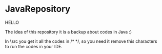 # JavaRepository

  HELLO

The idea of this repository it is a backup about codes in Java :)

In \src you get it all the codes in /* */, so you need it remove this characters to run the codes in your IDE.
